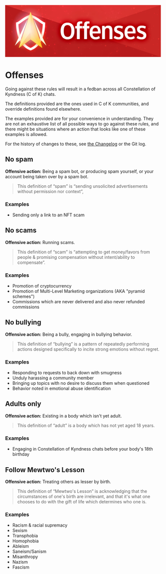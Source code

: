 <img src="./Offenses.jpg" />

# Offenses

Going against these rules will result in a fedban across all Constellation of Kyndness (C of K) chats.

The definitions provided are the ones used in C of K communities, and override definitions found elsewhere.

The examples provided are for your convenience in understanding. They are not an exhaustive list of all possible ways to go against these rules, and there might be situations where an action that looks like one of these examples is allowed.

For the history of changes to these, see [the Changelog](./CHANGELOG.md) or the Git log.



## No spam

**Offensive action:** Being a spam bot, or producing spam yourself, or your account being taken over by a spam bot.

> This definition of “spam” is “sending unsolicited advertisements without permission nor context”,

### Examples
- Sending only a link to an NFT scam



## No scams

**Offensive action:** Running scams.

> This definition of “scam” is “attempting to get money/favors from people & promising compensation without intent/ability to compensate”.

### Examples
- Promotion of cryptocurrency
- Promotion of Multi-Level Marketing organizations (AKA "pyramid schemes")
- Commissions which are never delivered and also never refunded commissions



## No bullying

**Offensive action:** Being a bully, engaging in bullying behavior.

> This definition of “bullying” is a pattern of repeatedly performing actions designed specifically to incite strong emotions without regret.

### Examples
- Responding to requests to back down with smugness
- Unduly harassing a community member
- Bringing up topics with no desire to discuss them when questioned
- Behavior noted in emotional abuse identification



## Adults only

**Offensive action:** Existing in a body which isn't yet adult.

> This definition of “adult” is a body which has not yet aged 18 years.

### Examples
- Engaging in Constellation of Kyndness chats before your body's 18th birthday



## Follow Mewtwo's Lesson

**Offensive action:** Treating others as lesser by birth.

> This definition of “Mewtwo's Lesson” is acknowledging that the circumstances of one's birth are irrelevant, and that it's what one chooses to do with the gift of life which determines who one is.

### Examples
- Racism & racial supremacy
- Sexism
- Transphobia
- Homophobia
- Ableism
- Saneism/Sanism
- Misanthropy
- Nazism
- Fascism
